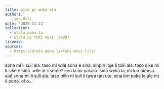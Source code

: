 ```yaml
---
title: wile pi weka ala
authors:
  - jan Mali
date: '2020-11-11'
collection:
  - utala.pona.la
  - utala pi toki musi (2020)
license:
sources:
  - https://utala.pona.la/toki-musi-lili/
---
```


sona mi li suli ala. taso mi wile sona
e sina.
sinpin loje li toki ala. taso sike mi li sike
e sina.
wile ni li seme? ken la mi pakala.
sina weka la, mi lon pimeja…
ala!
sona mi li suli ala. taso pilin ni suli
li tawa tan uta:
sina lon poka la
ale mi li pona. o!
o…
